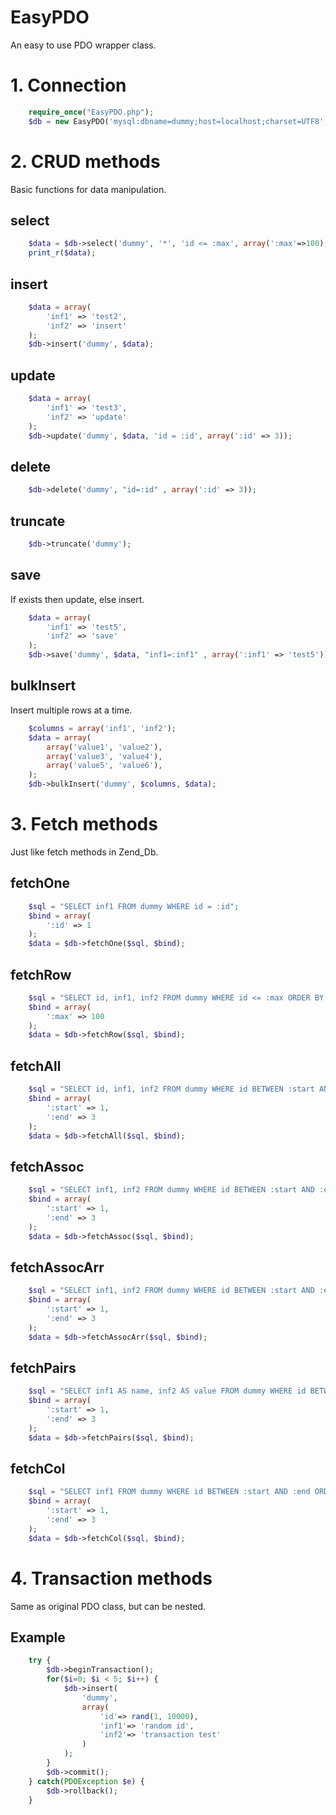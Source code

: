 EasyPDO
=======

An easy to use PDO wrapper class.

# 1. Connection
```php
    require_once("EasyPDO.php");
    $db = new EasyPDO('mysql:dbname=dummy;host=localhost;charset=UTF8', 'root', '');
```

# 2. CRUD methods
Basic functions for data manipulation.

## select
```php
    $data = $db->select('dummy', '*', 'id <= :max', array(':max'=>100), "id ASC", "0, 3");
    print_r($data);
```

## insert
```php
    $data = array(
        'inf1' => 'test2',
        'inf2' => 'insert'
    );
    $db->insert('dummy', $data);
```

## update
```php
    $data = array(
        'inf1' => 'test3',
        'inf2' => 'update'
    );
    $db->update('dummy', $data, 'id = :id', array(':id' => 3));
```

## delete
```php
    $db->delete('dummy', "id=:id" , array(':id' => 3));
```

## truncate
```php
    $db->truncate('dummy');
```

## save
If exists then update, else insert.
```php
    $data = array(
        'inf1' => 'test5',
        'inf2' => 'save'
    );
    $db->save('dummy', $data, "inf1=:inf1" , array(':inf1' => 'test5'));
```

## bulkInsert
Insert multiple rows at a time.
```php
    $columns = array('inf1', 'inf2');
    $data = array(
        array('value1', 'value2'),
        array('value3', 'value4'),
        array('value5', 'value6'),
    );
    $db->bulkInsert('dummy', $columns, $data);
```

# 3. Fetch methods
Just like fetch methods in Zend_Db.

## fetchOne
```php
    $sql = "SELECT inf1 FROM dummy WHERE id = :id";
    $bind = array(
        ':id' => 1
    );
    $data = $db->fetchOne($sql, $bind);
```

## fetchRow
```php
    $sql = "SELECT id, inf1, inf2 FROM dummy WHERE id <= :max ORDER BY id";
    $bind = array(
        ':max' => 100
    );
    $data = $db->fetchRow($sql, $bind);
```

## fetchAll
```php
    $sql = "SELECT id, inf1, inf2 FROM dummy WHERE id BETWEEN :start AND :end ORDER BY id";
    $bind = array(
        ':start' => 1,
        ':end' => 3
    );
    $data = $db->fetchAll($sql, $bind);
```

## fetchAssoc
```php
    $sql = "SELECT inf1, inf2 FROM dummy WHERE id BETWEEN :start AND :end ORDER BY id";
    $bind = array(
        ':start' => 1,
        ':end' => 3
    );
    $data = $db->fetchAssoc($sql, $bind);
```

## fetchAssocArr
```php
    $sql = "SELECT inf1, inf2 FROM dummy WHERE id BETWEEN :start AND :end ORDER BY id";
    $bind = array(
        ':start' => 1,
        ':end' => 3
    );
    $data = $db->fetchAssocArr($sql, $bind);
```

## fetchPairs
```php
    $sql = "SELECT inf1 AS name, inf2 AS value FROM dummy WHERE id BETWEEN :start AND :end ORDER BY id";
    $bind = array(
        ':start' => 1,
        ':end' => 3
    );
    $data = $db->fetchPairs($sql, $bind);
```

## fetchCol
```php
    $sql = "SELECT inf1 FROM dummy WHERE id BETWEEN :start AND :end ORDER BY id";
    $bind = array(
        ':start' => 1,
        ':end' => 3
    );
    $data = $db->fetchCol($sql, $bind);
```
# 4. Transaction methods
Same as original PDO class, but can be nested.

## Example
```php
    try {
        $db->beginTransaction();
        for($i=0; $i < 5; $i++) {
            $db->insert(
                'dummy',
                array(
                    'id'=> rand(1, 10000), 
                    'inf1'=> 'random id', 
                    'inf2'=> 'transaction test'
                )
            );
        }
        $db->commit();
    } catch(PDOException $e) {
        $db->rollback();
    }
```
